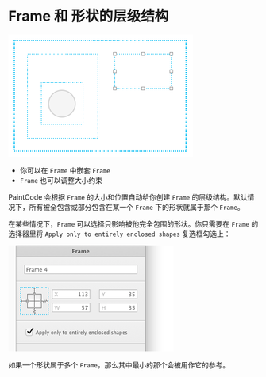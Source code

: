 # Frame 和 形状的层级结构

![](images/nestedframes.png)

- 你可以在 `Frame` 中嵌套 `Frame`
- `Frame` 也可以调整大小约束

PaintCode 会根据 `Frame` 的大小和位置自动给你创建 `Frame` 的层级结构。默认情况下，所有被全包含或部分包含在某一个 `Frame` 下的形状就属于那个 `Frame`。

在某些情况下，`Frame` 可以选择只影响被他完全包围的形状。你只需要在 `Frame` 的选择器里将 `Apply only to entirely enclosed shapes` 复选框勾选上：

![](images/frameinspector.png)

如果一个形状属于多个 `Frame`，那么其中最小的那个会被用作它的参考。
